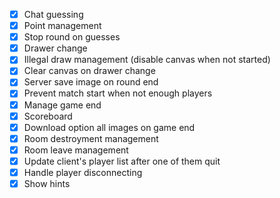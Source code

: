  - [x] Chat guessing
 - [x] Point management
 - [x] Stop round on guesses
 - [x] Drawer change
 - [x] Illegal draw management (disable canvas when not started)
 - [x] Clear canvas on drawer change
 - [x] Server save image on round end
 - [x] Prevent match start when not enough players
 - [x] Manage game end
 - [x] Scoreboard
 - [x] Download option all images on game end
 - [x] Room destroyment management
 - [x] Room leave management
 - [x] Update client's player list after one of them quit
 - [x] Handle player disconnecting
 - [x] Show hints